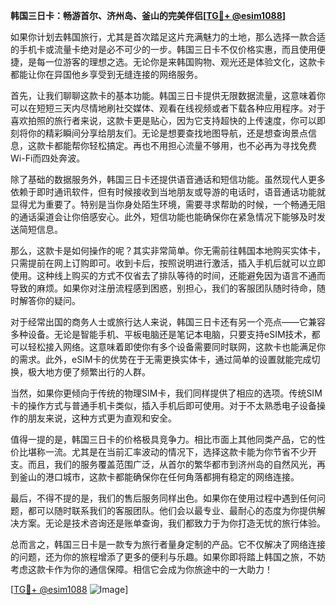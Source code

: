 **韩国三日卡：畅游首尔、济州岛、釜山的完美伴侣[[TG💪+ @esim1088](https://t.me/s/esim1088)]**

如果你计划去韩国旅行，尤其是首次踏足这片充满魅力的土地，那么选择一款合适的手机卡或流量卡绝对是必不可少的一步。韩国三日卡不仅价格实惠，而且使用便捷，是每一位游客的理想之选。无论你是来韩国购物、观光还是体验文化，这款卡都能让你在异国他乡享受到无缝连接的网络服务。

首先，让我们聊聊这款卡的基本功能。韩国三日卡提供无限数据流量，这意味着你可以在短短三天内尽情地刷社交媒体、观看在线视频或者下载各种应用程序。对于喜欢拍照的旅行者来说，这款卡更是贴心，因为它支持超快的上传速度，你可以即刻将你的精彩瞬间分享给朋友们。无论是想要查找地图导航，还是想查询景点信息，这款卡都能帮你轻松搞定。再也不用担心流量不够用，也不必再为寻找免费Wi-Fi而四处奔波。

除了基础的数据服务外，韩国三日卡还提供语音通话和短信功能。虽然现代人更多依赖于即时通讯软件，但有时候接收到当地朋友或导游的电话时，语音通话功能就显得尤为重要了。特别是当你身处陌生环境，需要寻求帮助的时候，一个畅通无阻的通话渠道会让你倍感安心。此外，短信功能也能确保你在紧急情况下能够及时发送简短信息。

那么，这款卡是如何操作的呢？其实非常简单。你无需前往韩国本地购买实体卡，只需提前在网上订购即可。收到卡后，按照说明进行激活，插入手机后就可以立即使用。这种线上购买的方式不仅省去了排队等待的时间，还能避免因为语言不通而导致的麻烦。如果你对注册流程感到困惑，别担心，我们的客服团队随时待命，随时解答你的疑问。

对于经常出国的商务人士或旅行达人来说，韩国三日卡还有另一个亮点——它兼容多种设备。无论是智能手机、平板电脑还是笔记本电脑，只要支持eSIM技术，都可以轻松接入网络。这意味着即使你有多个设备需要同时联网，这款卡也能满足你的需求。此外，eSIM卡的优势在于无需更换实体卡，通过简单的设置就能完成切换，极大地方便了频繁出行的人群。

当然，如果你更倾向于传统的物理SIM卡，我们同样提供了相应的选项。传统SIM卡的操作方式与普通手机卡类似，插入手机后即可使用。对于不太熟悉电子设备操作的朋友来说，这种方式更为直观和安全。

值得一提的是，韩国三日卡的价格极具竞争力。相比市面上其他同类产品，它的性价比堪称一流。尤其是在当前汇率波动的情况下，选择这款卡能为你节省不少开支。而且，我们的服务覆盖范围广泛，从首尔的繁华都市到济州岛的自然风光，再到釜山的港口城市，这款卡都能确保你在任何角落都拥有稳定的网络连接。

最后，不得不提的是，我们的售后服务同样出色。如果你在使用过程中遇到任何问题，都可以随时联系我们的客服团队。他们会以最专业、最耐心的态度为你提供解决方案。无论是技术咨询还是账单查询，我们都致力于为你打造无忧的旅行体验。

总而言之，韩国三日卡是一款专为旅行者量身定制的产品。它不仅解决了网络连接的问题，还为你的旅程增添了更多的便利与乐趣。如果你即将踏上韩国之旅，不妨考虑这款卡作为你的通信保障。相信它会成为你旅途中的一大助力！

[[TG💪+ @esim1088](https://t.me/s/esim1088) ![Image](https://i.postimg.cc/4NQfJmqS/Snipaste-2025-05-13-00-14-12.png)]